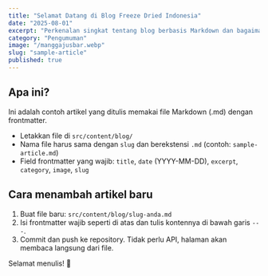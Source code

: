 ```yaml
---
title: "Selamat Datang di Blog Freeze Dried Indonesia"
date: "2025-08-01"
excerpt: "Perkenalan singkat tentang blog berbasis Markdown dan bagaimana cara menambahkan artikel baru."
category: "Pengumuman"
image: "/manggajusbar.webp"
slug: "sample-article"
published: true
---
```


## Apa ini?

Ini adalah contoh artikel yang ditulis memakai file Markdown (.md) dengan frontmatter.

- Letakkan file di `src/content/blog/`
- Nama file harus sama dengan `slug` dan berekstensi `.md` (contoh: `sample-article.md`)
- Field frontmatter yang wajib: `title`, `date` (YYYY-MM-DD), `excerpt`, `category`, `image`, `slug`

## Cara menambah artikel baru

1. Buat file baru: `src/content/blog/slug-anda.md`
2. Isi frontmatter wajib seperti di atas dan tulis kontennya di bawah garis `---`.
3. Commit dan push ke repository. Tidak perlu API, halaman akan membaca langsung dari file.

Selamat menulis! 🎉